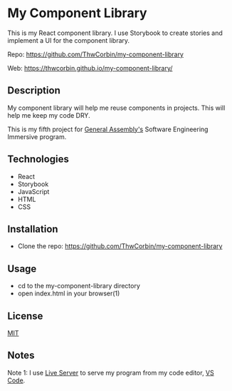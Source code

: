 # My Component Library

This is my React component library. I use Storybook to create stories and
implement a UI for the component library.

Repo: https://github.com/ThwCorbin/my-component-library

Web: https://thwcorbin.github.io/my-component-library/

## Description

My component library will help me reuse components in projects. This will help
me keep my code DRY.

This is my fifth project for
[General Assembly's](https://generalassemb.ly/ "General Assembly homepage")
Software Engineering Immersive program.

## Technologies

- React
- Storybook
- JavaScript
- HTML
- CSS

## Installation

- Clone the repo: https://github.com/ThwCorbin/my-component-library

## Usage

- cd to the my-component-library directory
- open index.html in your browser(1)

## License

[MIT](LICENSE.txt "MIT License text file")

## Notes

Note 1: I use
[Live Server](https://marketplace.visualstudio.com/items?itemName=ritwickdey.LiveServer "Live Server extension")
to serve my program from my code editor,
[VS Code](https://code.visualstudio.com/ "Visual Studio Code editor").
